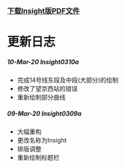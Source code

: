 ### [下载Insight版PDF文件](https://gitee.com/SierraQin/metro/raw/insight/MTR-Insight0310a.pdf)

#    
# 更新日志
##### 10-Mar-20 Insight0310a
- 完成14号线东段及中段(大部分)的绘制
- 修改了望京西站的错误
- 重新绘制部分曲线
##### 09-Mar-20 Insight0309a
- 大幅重构
- 更改名称为Insight
- 排版调整
- 重新绘制标题栏
